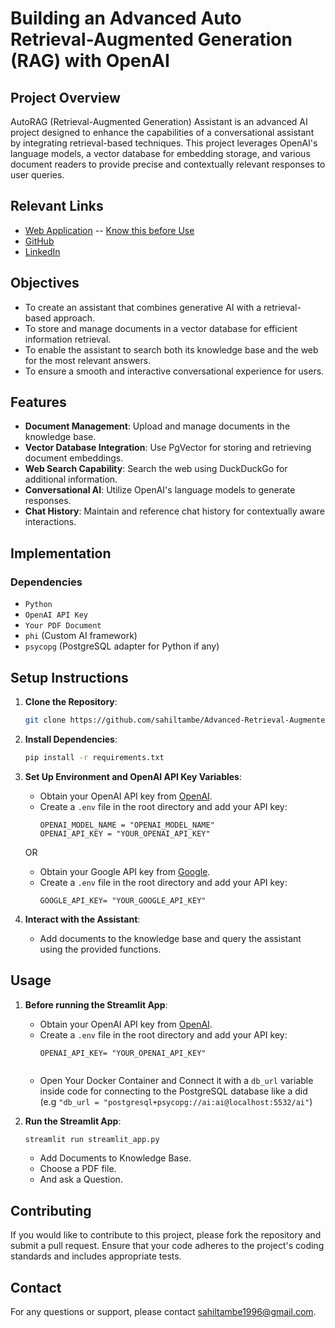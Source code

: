 # Building an Advanced Auto Retrieval-Augmented Generation (RAG) with OpenAI

## Project Overview

AutoRAG (Retrieval-Augmented Generation) Assistant is an advanced AI project designed to enhance the capabilities of a conversational assistant by integrating retrieval-based techniques. This project leverages OpenAI's language models, a vector database for embedding storage, and various document readers to provide precise and contextually relevant responses to user queries.

## Relevant Links

- [Web Application](https://Advance-Auto-RAG-Assistant.streamlit.app/) -- [Know this before Use](#usage)
- [GitHub](https://github.com/sahiltambe/Advanced-Retrieval-Augmented-Generation-RAG-with-OpenAI/)
- [LinkedIn](https://www.linkedin.com/in/sahiltambe13//)

## Objectives

- To create an assistant that combines generative AI with a retrieval-based approach.
- To store and manage documents in a vector database for efficient information retrieval.
- To enable the assistant to search both its knowledge base and the web for the most relevant answers.
- To ensure a smooth and interactive conversational experience for users.

## Features

- **Document Management**: Upload and manage documents in the knowledge base.
- **Vector Database Integration**: Use PgVector for storing and retrieving document embeddings.
- **Web Search Capability**: Search the web using DuckDuckGo for additional information.
- **Conversational AI**: Utilize OpenAI's language models to generate responses.
- **Chat History**: Maintain and reference chat history for contextually aware interactions.

## Implementation

### Dependencies

- `Python`
- `OpenAI API Key`
- `Your PDF Document`
- `phi` (Custom AI framework)
- `psycopg` (PostgreSQL adapter for Python if any)

## Setup Instructions

1. **Clone the Repository**:
    ```bash
    git clone https://github.com/sahiltambe/Advanced-Retrieval-Augmented-Generation-RAG-with-OpenAI.git
    ```

2. **Install Dependencies**:
    ```bash
    pip install -r requirements.txt
    ```

3. **Set Up Environment and OpenAI API Key Variables**:
    - Obtain your OpenAI API key from [OpenAI](https://www.openai.com).
    - Create a `.env` file in the root directory and add your API key:
      ```env
      OPENAI_MODEL_NAME = "OPENAI_MODEL_NAME"
      OPENAI_API_KEY = "YOUR_OPENAI_API_KEY"
      ```
    OR

    - Obtain your Google API key from [Google](https://makersuite.google.com/).
    - Create a `.env` file in the root directory and add your API key:
      ```env
      GOOGLE_API_KEY= "YOUR_GOOGLE_API_KEY"

4. **Interact with the Assistant**:
    - Add documents to the knowledge base and query the assistant using the provided functions.


## Usage

1. **Before running the Streamlit App**:   
    - Obtain your OpenAI API key from [OpenAI](https://www.openai.com).
    - Create a `.env` file in the root directory and add your API key:
      ```env
      OPENAI_API_KEY= "YOUR_OPENAI_API_KEY"
    
    - Open Your Docker Container and Connect it with a `db_url` variable inside code for connecting to the PostgreSQL database like a did (e.g `"db_url = "postgresql+psycopg://ai:ai@localhost:5532/ai"`)



2. **Run the Streamlit App**:
    ```bash
    streamlit run streamlit_app.py
    ```
    - Add Documents to Knowledge Base.
    - Choose a PDF file.
    - And ask a Question.

## Contributing
If you would like to contribute to this project, please fork the repository and submit a pull request. Ensure that your code adheres to the project's coding standards and includes appropriate tests.

## Contact
For any questions or support, please contact [sahiltambe1996@gmail.com](mailto:sahiltambe1996@gmail.com).
